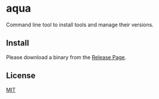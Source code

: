 # aqua

Command line tool to install tools and manage their versions.

## Install

Please download a binary from the [Release Page](https://github.com/suzuki-shunsuke/aqua/releases).

## License

[MIT](LICENSE)
